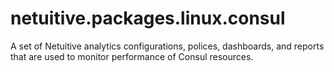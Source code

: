 # netuitive.packages.linux.consul

A set of Netuitive analytics configurations, polices, dashboards, and reports that are used to monitor performance of Consul resources.

